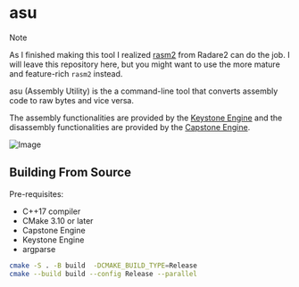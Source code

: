 # asu

> [!NOTE]
> As I finished making this tool I realized [rasm2](https://book.rada.re/tools/rasm2/intro.html) from Radare2 can do the job. I will leave this repository here, but you might want to use the more mature and feature-rich `rasm2` instead.

asu (Assembly Utility) is the a command-line tool that converts assembly code to raw bytes and vice versa.

The assembly functionalities are provided by the [Keystone Engine](https://www.keystone-engine.org/) and the disassembly functionalities are provided by the [Capstone Engine](https://www.capstone-engine.org/).

![Image](https://github.com/user-attachments/assets/f4935d35-e625-4f27-b927-667657f565f5)

## Building From Source

Pre-requisites:

- C++17 compiler
- CMake 3.10 or later
- Capstone Engine
- Keystone Engine
- argparse

```bash
cmake -S . -B build  -DCMAKE_BUILD_TYPE=Release
cmake --build build --config Release --parallel
```
